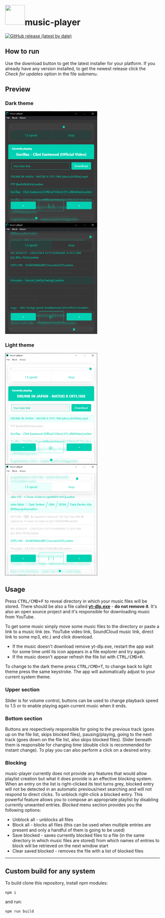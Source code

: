 <img align="left" height="64" width="64" src="./build/icon.ico">

# music-player

[![GitHub release (latest by date)](https://img.shields.io/github/v/release/LucasHazardous/music-player?color=00d1b2&label=download%20latest&style=for-the-badge)](https://github.com/LucasHazardous/music-player/releases/latest)

## How to run

Use the download button to get the latest installer for your platform. If you already have any version installed, to get the newest release click the _Check for updates_ option in the file submenu.

## Preview

### Dark theme

<img align="left" width="300" src="./img/example1.png">
<img width="300" src="./img/example2.png">

### Light theme

<img align="left" width="300" src="./img/example3.png">
<img width="300" src="./img/example4.png">

## Usage

Press <kbd>CTRL/CMD+F</kbd> to reveal directory in which your music files will be stored. There should be also a file called [**yt-dlp.exe**](https://github.com/yt-dlp/yt-dlp) - **do not remove it**. It's also an open source project and it's responsible for downloading music from YouTube.

To get some music simply move some music files to the directory or paste a link to a music link (ex. YouTube video link, SoundCloud music link, direct link to some mp3, etc.) and click download.

-   If the music doesn't download remove yt-dlp.exe, restart the app wait for some time until its icon appears in a file explorer and try again.
-   If the music doesn't appear refresh the file list with <kbd>CTRL/CMD+R</kbd>.

To change to the dark theme press <kbd>CTRL/CMD+T</kbd>, to change back to light theme press the same keystroke. The app will automatically adjust to your current system theme.

### Upper section

Slider is for volume control, buttons can be used to change playback speed to 1.5 or to enable playing again current music when it ends.

### Bottom section

Buttons are respectively responsible for going to the previous track (goes up on the file list, skips blocked files), pausing/playing, going to the next track (goes down on the file list, also skips blocked files). Slider beneath them is responsible for changing time (double click is recommended for instant change).
To play you can also perform a click on a desired entry.

### Blocking

music-player currently does not provide any features that would allow playlist creation but what it does provide is an effective blocking system. When an entry on the list is right-clicked its text turns grey, blocked entry will not be detected in an automatic previous/next searching and will not respond to direct clicks. To unblock right-click a blocked entry. This powerful feature allows you to compose an appropriate playlist by disabling currently unwanted entries.
_Blocked_ menu section provides you the following options:

-   Unblock all - unblocks all files
-   Block all - blocks all files (this can be used when multiple entries are present and only a handful of them is going to be used)
-   Save blocked - saves currently blocked files to a file (in the same directory in which music files are stored) from which names of entries to block will be retrieved on the next window start
-   Clear saved blocked - removes the file with a list of blocked files

---

## Custom build for any system

To build clone this repository, install npm modules:

```
npm i
```

and run:

```
npm run build
```
